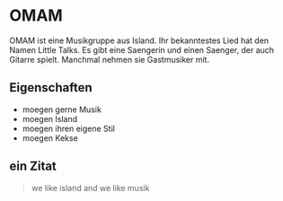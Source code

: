 # OMAM

OMAM ist eine Musikgruppe aus Island.
Ihr bekanntestes Lied hat den Namen Little Talks.
Es gibt eine Saengerin und einen Saenger, der auch Gitarre spielt.
Manchmal nehmen sie Gastmusiker mit.

## Eigenschaften
* moegen gerne Musik
* moegen Island
* moegen ihren eigene Stil
* moegen Kekse

## ein Zitat
> we like island and
> we like musik
